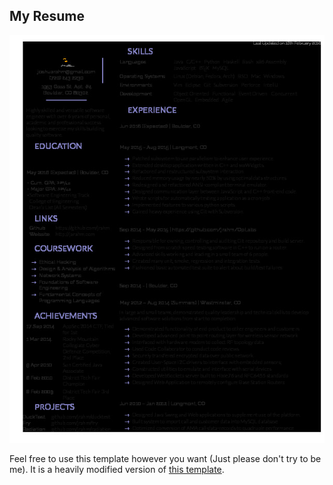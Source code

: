 My Resume
---------

![Resume as JPG](resume.jpg)

Feel free to use this template however you want (Just please don't try to be me). It is a heavily modified version of
[this template](https://www.sharelatex.com/templates/cv-or-resume/deedy-resume).
